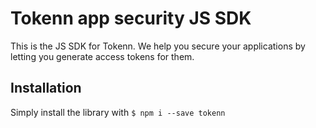 # Tokenn app security JS SDK

This is the JS SDK for Tokenn. We help you secure your applications by letting you generate access tokens for them.

## Installation

Simply install the library with ``` $ npm i --save tokenn ```